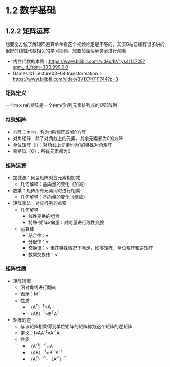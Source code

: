 # 1.2 数学基础

## 1.2.2 矩阵运算

想要全方位了解矩阵运算单单看这个视频肯定是不够的，其实B站已经有很多讲的很好的线性代数相关的学习视频，想要加深理解务必进行观看

* 线性代数的本质：https://www.bilibili.com/video/BV1ys411472E?spm_id_from=333.999.0.0
* Games101 Lecture03~04 transformation：https://www.bilibili.com/video/BV1X7411F744?p=3

### 矩阵定义

一个m x n的矩阵是一个由m行n列元素排列成的矩形阵列

### 特殊矩阵

* 方阵：m=n，称为n阶矩阵或n阶方阵
* 对角矩阵：除了对角线上的元素，其余元素都为0的方阵
* 单位矩阵（I）：对角线上元素均为1的特殊对角矩阵
* 零矩阵（O）：所有元素都为0

### 矩阵运算

* 加减法：同型矩阵对应元素相加减
  * 几何解释：基向量的变化（加减）
* 数乘：矩阵所有元素同时进行相乘
  * 几何解释：基向量的变化（缩放）
* 矩阵乘法：对应行列的点积
  * 几何解释
    * 线性变换的组合
    * 特殊-矩阵x向量：对向量进行线性变换
  * 运算律
    * 结合律：√
    * 分配律：√
    * 交换律：×  但在特殊情况下满足，如零矩阵、单位矩阵和逆矩阵
    * 数乘交换律：√

### 矩阵性质

* 矩阵转置
  * 沿对角线进行翻转
  * 表示：M<sup>T</sup>
  * 性质
    * （A<sup>T</sup>）<sup>T</sup>=A
    * （AB）<sup>T</sup>=B<sup>T</sup>A<sup>T</sup>
* 矩阵的逆
  * 与该矩阵相乘得到单位矩阵的矩阵称为这个矩阵的逆矩阵
  * 定义：I=AA<sup>-1</sup>=A<sup>-1</sup>A
  * 性质
    * （A<sup>-1</sup>）<sup>-1</sup>=A
    * （AB）<sup>-1</sup>=B<sup>-1</sup>A<sup>-1</sup>
    * （A<sup>T</sup>）<sup>-1</sup>=（A<sup>-1</sup>）<sup>T</sup>

